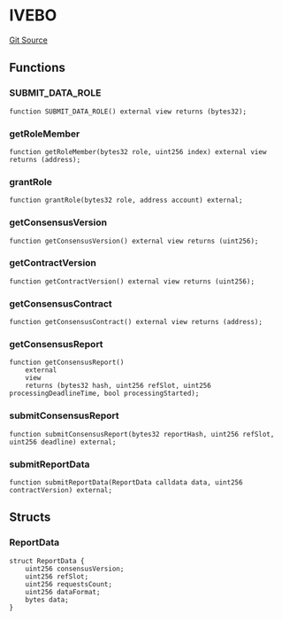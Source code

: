 # IVEBO
[Git Source](https://github.com/lidofinance/community-staking-module/blob/a195b01bbb6171373c6b27ef341ec075aa98a44e/src/interfaces/IVEBO.sol)


## Functions
### SUBMIT_DATA_ROLE


```solidity
function SUBMIT_DATA_ROLE() external view returns (bytes32);
```

### getRoleMember


```solidity
function getRoleMember(bytes32 role, uint256 index) external view returns (address);
```

### grantRole


```solidity
function grantRole(bytes32 role, address account) external;
```

### getConsensusVersion


```solidity
function getConsensusVersion() external view returns (uint256);
```

### getContractVersion


```solidity
function getContractVersion() external view returns (uint256);
```

### getConsensusContract


```solidity
function getConsensusContract() external view returns (address);
```

### getConsensusReport


```solidity
function getConsensusReport()
    external
    view
    returns (bytes32 hash, uint256 refSlot, uint256 processingDeadlineTime, bool processingStarted);
```

### submitConsensusReport


```solidity
function submitConsensusReport(bytes32 reportHash, uint256 refSlot, uint256 deadline) external;
```

### submitReportData


```solidity
function submitReportData(ReportData calldata data, uint256 contractVersion) external;
```

## Structs
### ReportData

```solidity
struct ReportData {
    uint256 consensusVersion;
    uint256 refSlot;
    uint256 requestsCount;
    uint256 dataFormat;
    bytes data;
}
```

